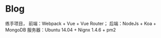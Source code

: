 # Blog

练手项目，
前端：Webpack + Vue + Vue Router；
后端：NodeJs + Koa + MongoDB
服务器：Ubuntu 14.04 + Nignx 1.4.6 + pm2
